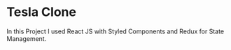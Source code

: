 # Tesla Clone
In this Project I used React JS with Styled Components and Redux for State Management. 
